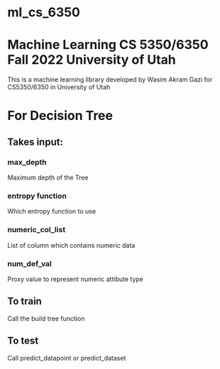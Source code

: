 # ml_cs_6350
# Machine Learning CS 5350/6350 Fall 2022 University of Utah
This is a machine learning library developed by Wasim Akram Gazi for CS5350/6350 in University of Utah

# For Decision Tree
## Takes input:
### max_depth
Maximum depth of the Tree
### entropy function
Which entropy function to use
### numeric_col_list
List of column which contains numeric data
### num_def_val
Proxy value to represent numeric attibute type

## To train
Call the build tree function

## To test
Call predict_datapoint or predict_dataset

